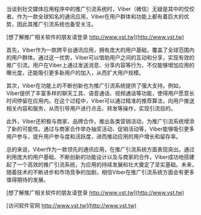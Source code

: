 当谈到社交媒体应用程序中的推广引流系统时，Viber（微信）无疑是其中的佼佼者。作为一款全球知名的通讯应用，Viber在用户群体和功能上都有着巨大的优势，因此其推广引流系统也备受关注。

[想了解推广相关软件的朋友请登录 http://www.vst.tw](http://www.vst.tw)

首先，Viber作为一款跨平台通讯应用，拥有庞大的用户基础，覆盖了全球范围内的用户群体。通过这一优势，Viber可以借助用户之间的互动和分享，实现有效的推广引流。用户在Viber上通过发送消息、分享内容等行为，不仅能够增加应用的曝光度，还能吸引更多新用户的加入，从而扩大用户规模。

其次，Viber在功能上的不断创新也为推广引流系统提供了强大支持。例如，Viber提供了丰富多样的聊天工具、语音通话、视频通话等功能，使得用户愿意长时间停留在应用内。在这个过程中，Viber可以通过精准的推荐算法，向用户推送相关内容和服务，从而引导用户进行点击、转发等操作，实现引流目的。

此外，Viber还积极与商家、品牌合作，推出各类营销活动，为推广引流系统增添了新的可能性。通过与商家合作举办抽奖活动、促销活动等，Viber能够吸引更多用户参与，提升用户参与度和活跃度，进而推动应用的用户增长和留存率。

总的来说，Viber作为一款领先的通讯应用，在推广引流系统方面表现突出。通过利用庞大的用户基础、不断创新的功能设计以及与商家的合作，Viber成功地搭建起了一个高效的推广引流系统，为应用的持续发展和壮大奠定了坚实基础。未来，随着技术的不断进步和市场竞争的加剧，相信Viber在推广引流系统方面会有更多值得期待的发展。

[想了解推广相关软件的朋友请登录 http://www.vst.tw](http://www.vst.tw)


[访问软件官网 http://www.vst.tw](http://www.vst.tw)
